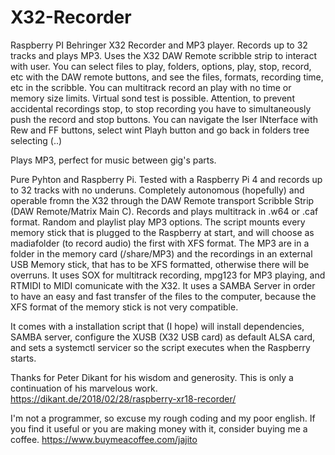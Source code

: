 # X32-Recorder
Raspberry PI Behringer X32 Recorder and MP3 player. Records up to 32 tracks and plays MP3. Uses the X32 DAW Remote scribble strip to interact with user.
You can select files to play, folders, options, play, stop, record, etc with the DAW remote buttons, and see the files, formats, recording time, etc in the scribble.
You can multitrack record an play with no time or memory size limits. Virtual sond test is possible.
Attention, to prevent accidental recordings stop, to stop recording you have to simultaneously push the record and stop buttons.
You can navigate the Iser INterface with Rew and FF buttons, select wint Playh button and go back in folders tree selecting (..)

Plays MP3, perfect for music between gig's parts.

Pure Pyhton and Raspberry Pi. Tested with a Raspberry Pi 4 and records up to 32 tracks with no underuns.
Completely autonomous (hopefully) and operable fromn the X32 through the DAW Remote transport Scribble Strip (DAW Remote/Matrix Main C).
Records and plays multitrack in .w64 or .caf format.
Random and playlist play MP3 options.
The script mounts every memory stick that is plugged to the Raspberry at start, and will choose as madiafolder (to record audio) the first with XFS format.
The MP3 are in a folder in the memory card (/share/MP3) and the recordings in an external USB Memory stick, that has to be XFS formatted, otherwise there will be overruns.
It uses SOX for multitrack recording, mpg123 for MP3 playing, and RTMIDI to MIDI comunicate with the X32.
It uses a SAMBA Server in order to have an easy and fast transfer of the files to the computer, because the XFS format of the memory stick is not very compatible.

It comes with a installation script that (I hope) will install dependencies, SAMBA server, configure the XUSB (X32 USB card) as default ALSA card, and sets a systemctl servicer so the script executes when the Raspberry starts.

Thanks for Peter Dikant for his wisdom and generosity.
This is only a continuation of his marvelous work.
https://dikant.de/2018/02/28/raspberry-xr18-recorder/

I'm not a programmer, so excuse my rough coding and my poor english.
If you find it useful or you are making money with it, consider buying me a coffee. 
https://www.buymeacoffee.com/jajito

